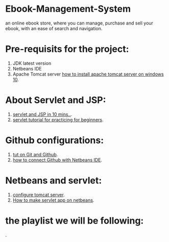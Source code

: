 # Ebook-Management-System
an online ebook store, where you can manage, purchase and sell your ebook, with an ease of search and navigation.

# Pre-requisits for the project:
1. JDK latest version
2. Netbeans IDE
3. Apache Tomcat server [how to install apache tomcat server on windows 10](https://www.youtube.com/watch?v=d8BAQ_zRmYY).

# About Servlet and JSP:
1. [servlet and JSP in 10 mins..](https://www.youtube.com/watch?v=Nsh4dhSAE7I).
2. [servlet tutorial for practicing for beginners](https://www.youtube.com/watch?v=yspln7OJjmc).

# Github configurations:
1. [tut on Git and Github](https://www.youtube.com/watch?v=Ez8F0nW6S-w).
2. [how to connect Github with Netbeans IDE](https://www.youtube.com/results?search_query=how+to+connect+github+with+netbeans+ide).

# Netbeans and servlet:
1. [configure tomcat server](https://www.youtube.com/watch?v=a6dOGqC8XLA).
2. [How to make servlet app on netbeans](https://www.youtube.com/results?search_query=how+to+create+a+servlet+in+netbeans+).

# the playlist we will be following:
[](https://www.youtube.com/playlist?list=PLQTYNpk8jwk33-kHcV0xdBy4L617EVnAt).
